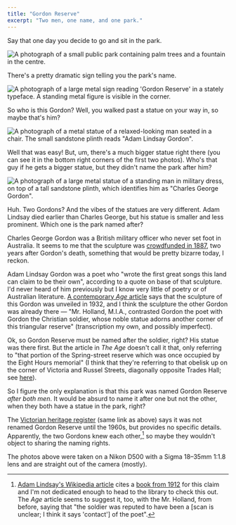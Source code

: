 ```yaml
---
title: "Gordon Reserve"
excerpt: "Two men, one name, and one park."
---
```


Say that one day you decide to go and sit in the park.

![A photograph of a small public park containing palm trees and a fountain in
the centre.](/images/gordon/gordon_wide.avif)

There's a pretty dramatic sign telling you the park's name.

![A photograph of a large metal sign reading 'Gordon Reserve' in a stately
typeface. A standing metal figure is visible in the
corner.](/images/gordon/gordon_sign.avif)

So who is this Gordon? Well, you walked past a statue on your way in, so maybe
that's him?

![A photograph of a metal statue of a relaxed-looking man seated in a
chair. The small sandstone plinth reads "Adam Lindsay
Gordon".](/images/gordon/gordon_adam_lindsay.avif)

Well that was easy! But, um, there's a much bigger statue right there (you can
see it in the bottom right corners of the first two photos). Who's that guy if
he gets a bigger statue, but they didn't name the park after him?

![A photograph of a large metal statue of a standing man in military dress, on
top of a tall sandstone plinth, which identifies him as "Charles George
Gordon".](/images/gordon/gordon_charles_george.avif)

Huh. Two Gordons? And the vibes of the statues are very different. Adam Lindsay
died earlier than Charles George, but his statue is smaller and less prominent.
Which one is the park named after?

Charles George Gordon was a British military officer who never set foot in
Australia. It seems to me that the sculpture was [crowdfunded in
1887](https://www.emelbourne.net.au/biogs/EM02037b.htm), two years after
Gordon's death, something that would be pretty bizarre today, I reckon. 

Adam Lindsay Gordon was a poet who "wrote the first great songs this land can
claim to be their own", according to a quote on base of that sculpture. I'd
never heard of him previously but I know very little of poetry or of Australian
literature. [A contemporary *Age*
article](https://trove.nla.gov.au/newspaper/article/205496116) says that the
sculpture of this Gordon was unveiled in 1932, and I think the sculpture the
other Gordon was already there — "Mr. Holland, M.I.A., contrasted Gordon the
poet with Gordon the Christian soldier, whose noble statue adorns another corner
of this triangular reserve" (transcription my own, and possibly imperfect).

Ok, so Gordon Reserve must be named after the soldier, right? His statue was
there first. But the article in *The Age* doesn't call it that, only referring
to "that portion of the Spring-street reserve which was once occupied by the
Eight Hours memorial" (I think that they're referring to that obelisk up on the
corner of Victoria and Russel Streets, diagonally opposite Trades Hall; see
[here](https://vhd.heritagecouncil.vic.gov.au/places/126782)). 

So I figure the only explanation is that this park was named Gordon Reserve
*after both men*. It would be absurd to name it after one but not the other,
when they both have a statue in the park, right?

The [Victorian heritage
register](https://vhd.heritagecouncil.vic.gov.au/places/126782) (same link as
above) says it was not renamed Gordon Reserve until the 1960s, but provides no
specific details. Apparently, the two Gordons knew each other,[^1] so maybe they
wouldn't object to sharing the naming rights.

The photos above were taken on a Nikon D500 with a Sigma 18–35mm 1:1.8 lens and
are straight out of the camera (mostly).

[^1]: [Adam Lindsay's Wikipedia article](https://en.wikipedia.org/wiki/Adam_Lindsay_Gordon) cites a [book from 1912](https://en.wikipedia.org/wiki/Adam_Lindsay_Gordon#CITEREFSladen1912) for this claim and I'm not dedicated enough to head to the library to check this out. The *Age* article seems to suggest it, too, with the Mr. Holland, from before, saying that "the soldier was reputed to have been a [scan is unclear; I think it says 'contact'] of the poet".
